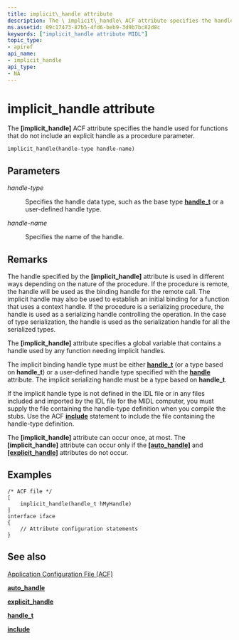 ```yaml
---
title: implicit\_handle attribute
description: The \ implicit\_handle\ ACF attribute specifies the handle used for functions that do not include an explicit handle as a procedure parameter.
ms.assetid: 09c17473-87b5-4fd6-beb9-3d9b7bc82d8c
keywords: ["implicit_handle attribute MIDL"]
topic_type:
- apiref
api_name:
- implicit_handle
api_type:
- NA
---
```


# implicit\_handle attribute

The **\[implicit\_handle\]** ACF attribute specifies the handle used for functions that do not include an explicit handle as a procedure parameter.

``` syntax
implicit_handle(handle-type handle-name)
```

## Parameters

<dl> <dt>

*handle-type* 
</dt> <dd>

Specifies the handle data type, such as the base type [**handle\_t**](handle-t.md) or a user-defined handle type.

</dd> <dt>

*handle-name* 
</dt> <dd>

Specifies the name of the handle.

</dd> </dl>

## Remarks

The handle specified by the **\[implicit\_handle\]** attribute is used in different ways depending on the nature of the procedure. If the procedure is remote, the handle will be used as the binding handle for the remote call. The implicit handle may also be used to establish an initial binding for a function that uses a context handle. If the procedure is a serializing procedure, the handle is used as a serializing handle controlling the operation. In the case of type serialization, the handle is used as the serialization handle for all the serialized types.

The **\[implicit\_handle\]** attribute specifies a global variable that contains a handle used by any function needing implicit handles.

The implicit binding handle type must be either [**handle\_t**](handle-t.md) (or a type based on **handle\_t**) or a user-defined handle type specified with the [**handle**](handle.md) attribute. The implicit serializing handle must be a type based on **handle\_t**.

If the implicit handle type is not defined in the IDL file or in any files included and imported by the IDL file for the MIDL computer, you must supply the file containing the handle-type definition when you compile the stubs. Use the ACF [**include**](include.md) statement to include the file containing the handle-type definition.

The **\[implicit\_handle\]** attribute can occur once, at most. The **\[implicit\_handle\]** attribute can occur only if the [**\[auto\_handle\]**](auto-handle.md) and [**\[explicit\_handle\]**](explicit-handle.md) attributes do not occur.

## Examples

``` syntax
/* ACF file */ 
[
    implicit_handle(handle_t hMyHandle)
] 
interface iface
{ 
    // Attribute configuration statements
}
```

## See also

<dl> <dt>

[Application Configuration File (ACF)](application-configuration-file-acf-.md)
</dt> <dt>

[**auto\_handle**](auto-handle.md)
</dt> <dt>

[**explicit\_handle**](explicit-handle.md)
</dt> <dt>

[**handle\_t**](handle-t.md)
</dt> <dt>

[**include**](include.md)
</dt> </dl>

 

 




